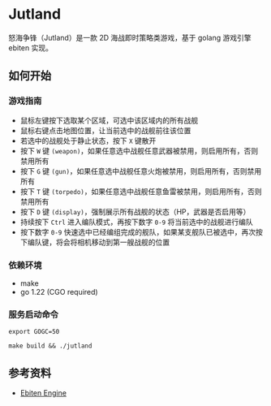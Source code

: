 # Jutland

怒海争锋（Jutland）是一款 2D 海战即时策略类游戏，基于 golang 游戏引擎 ebiten 实现。

## 如何开始

### 游戏指南

- 鼠标左键按下选取某个区域，可选中该区域内的所有战舰
- 鼠标右键点击地图位置，让当前选中的战舰前往该位置
- 若选中的战舰处于静止状态，按下 `X` 键散开
- 按下 `W` 键 `(weapon)`，如果任意选中战舰任意武器被禁用，则启用所有，否则禁用所有
- 按下 `G` 键 `(gun)`，如果任意选中战舰任意火炮被禁用，则启用所有，否则禁用所有
- 按下 `T` 键 `(torpedo)`，如果任意选中战舰任意鱼雷被禁用，则启用所有，否则禁用所有
- 按下 `D` 键 `(display)`，强制展示所有战舰的状态（HP，武器是否启用等）
- 持续按下 `Ctrl` 进入编队模式，再按下数字 `0-9` 将当前选中的战舰进行编队
- 按下数字 `0-9` 快速选中已经编组完成的舰队，如果某支舰队已被选中，再次按下编队键，将会将相机移动到第一艘战舰的位置

### 依赖环境

- make
- go 1.22 (CGO required)

### 服务启动命令

```shell
export GOGC=50

make build && ./jutland
```

## 参考资料

- [Ebiten Engine](https://ebitengine.org/)